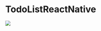# TodoListReactNative
![](https://github.com/njuics/app-2017f/blob/master/docs/slides/11/images/screenshot)
